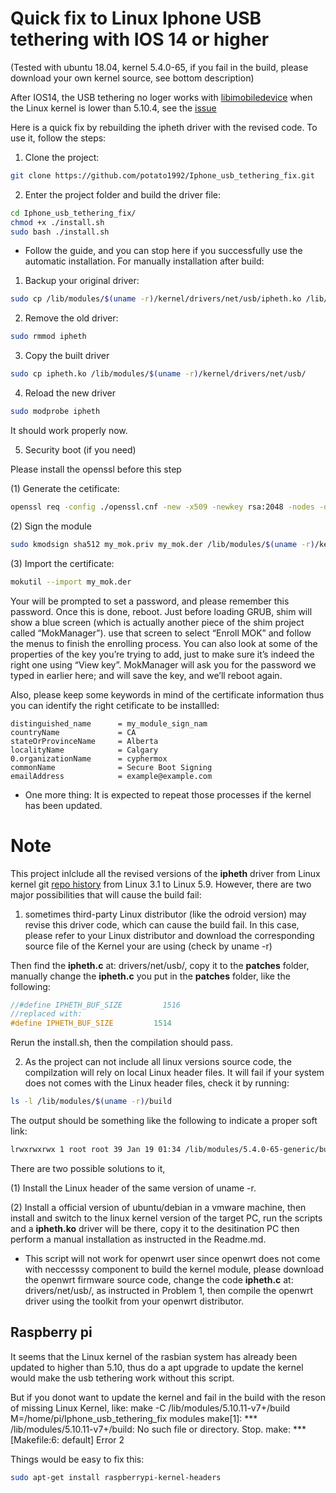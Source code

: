 # Quick fix to Linux Iphone USB tethering with IOS 14 or higher
(Tested with ubuntu 18.04, kernel 5.4.0-65, if you fail in the build, please download your own kernel source, see bottom description)

After IOS14, the USB tethering no loger works with [libimobiledevice](https://github.com/libimobiledevice/libimobiledevice) when the Linux kernel is lower than 5.10.4, see the [issue](https://github.com/libimobiledevice/libimobiledevice/issues/1038)

Here is a quick fix by rebuilding the ipheth driver with the revised code. To use it, follow the steps:

1. Clone the project:
```bash
git clone https://github.com/potato1992/Iphone_usb_tethering_fix.git
```
2. Enter the project folder and build the driver file:
```bash
cd Iphone_usb_tethering_fix/
chmod +x ./install.sh
sudo bash ./install.sh
```
- Follow the guide, and you can stop here if you successfully use the automatic installation.
For manually installation after build:
1. Backup your original driver:
```bash
sudo cp /lib/modules/$(uname -r)/kernel/drivers/net/usb/ipheth.ko /lib/modules/$(uname -r)/kernel/drivers/net/usb/ipheth.ko.bak
```
2. Remove the old driver:
```bash
sudo rmmod ipheth
```
3. Copy the built driver
```bash
sudo cp ipheth.ko /lib/modules/$(uname -r)/kernel/drivers/net/usb/
```
4. Reload the new driver
```bash
sudo modprobe ipheth
```

It should work properly now.

5. Security boot (if you need)

Please install the openssl before this step

(1) Generate the cetificate:
```bash
openssl req -config ./openssl.cnf -new -x509 -newkey rsa:2048 -nodes -days 36500 -outform DER -keyout "my_mok.priv" -out "my_mok.der"
```
(2) Sign the module
```bash
sudo kmodsign sha512 my_mok.priv my_mok.der /lib/modules/$(uname -r)/kernel/drivers/net/usb/ipheth.ko
```
(3) Import the certificate:
```bash
mokutil --import my_mok.der
```
Your will be prompted to set a password, and please remember this password. Once this is done, reboot. Just before loading GRUB, shim will show a blue screen (which is actually another piece of the shim project called “MokManager”). use that screen to select “Enroll MOK” and follow the menus to finish the enrolling process. You can also look at some of the properties of the key you’re trying to add, just to make sure it’s indeed the right one using “View key”. MokManager will ask you for the password we typed in earlier here; and will save the key, and we’ll reboot again.

Also, please keep some keywords in mind of the certificate information thus you can identify the right cetificate to be installled:
```
distinguished_name      = my_module_sign_nam
countryName             = CA
stateOrProvinceName     = Alberta
localityName            = Calgary
0.organizationName      = cyphermox
commonName              = Secure Boot Signing
emailAddress            = example@example.com
```

- One more thing:
It is expected to repeat those processes if the kernel has been updated.

# Note
This project inlclude all the revised versions of the **ipheth** driver from Linux kernel git [repo history](https://github.com/torvalds/linux/commits/master/drivers/net/usb/ipheth.c)  from Linux 3.1 to Linux 5.9. However, there are two major possibilities that will cause the build fail:

1. sometimes third-party Linux distributor (like the odroid version) may revise this driver code, which can cause the build fail.
In this case, please refer to your Linux distributor and download the corresponding source file of the Kernel your are using (check by uname -r)

Then find the **ipheth.c**  at: drivers/net/usb/, copy it to the **patches** folder, manually change the **ipheth.c** you put in the **patches** folder, like the following:
```C
//#define IPHETH_BUF_SIZE         1516
//replaced with:
#define IPHETH_BUF_SIZE         1514
```
Rerun the install.sh, then the compilation should pass.

2. As the project can not include all linux versions source code, the compilzation will rely on local Linux header files. It will fail if your system does not comes with the Linux header files, check it by running:
```bash
ls -l /lib/modules/$(uname -r)/build
```
The output should be something like the following to indicate a proper soft link:
```bash
lrwxrwxrwx 1 root root 39 Jan 19 01:34 /lib/modules/5.4.0-65-generic/build -> /usr/src/linux-headers-5.4.0-65-generic
```
There are two possible solutions to it, 

(1) Install the Linux header of the same version of uname -r.

(2) Install a official version of ubuntu/debian in a vmware machine, then install and switch to the linux kernel version of the target PC, run the scripts and a **ipheth.ko** driver will be there, copy it to the desitination PC then perform a manual installation as instructed in the Readme.md.

- This script will not work for openwrt user since openwrt does not come with neccesssy component to build the kernel module, please download the openwrt firmware source code, change the code **ipheth.c**  at: drivers/net/usb/, as instructed in Problem 1, then compile the openwrt driver using the toolkit from your openwrt distributor. 

## Raspberry pi
It seems that the Linux kernel of the rasbian system has already been updated to higher than 5.10, thus do a apt upgrade to update the kernel would make the usb tethering work without this script.

But if you donot want to update the kernel and fail in the build with the reson of missing Linux Kernel, like:
make -C /lib/modules/5.10.11-v7+/build M=/home/pi/Iphone_usb_tethering_fix modules
make[1]: *** /lib/modules/5.10.11-v7+/build: No such file or directory.  Stop.
make: *** [Makefile:6: default] Error 2

Things would be easy to fix this:
```bash
sudo apt-get install raspberrypi-kernel-headers
```


